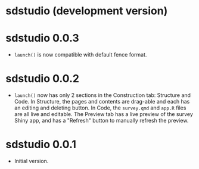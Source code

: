 # sdstudio (development version)

# sdstudio 0.0.3

- `launch()` is now compatible with default fence format.

# sdstudio 0.0.2

- `launch()` now has only 2 sections in the Construction tab: Structure and Code. In Structure, the pages and contents are drag-able and each has an editing and deleting button. In Code, the `survey.qmd` and `app.R` files are all live and editable. The Preview tab has a live preview of the survey Shiny app, and has a "Refresh" button to manually refresh the preview. 

# sdstudio 0.0.1

- Initial version.
